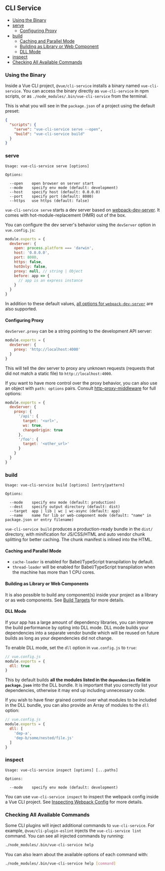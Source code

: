 ## CLI Service

- [Using the Binary](#using-the-binary)
- [serve](#serve)
  - [Configuring Proxy](#configuring-proxy)
- [build](#build)
  - [Caching and Parallel Mode](#caching-and-parallel-mode)
  - [Building as Library or Web Component](#building-as-library-or-web-component)
  - [DLL Mode](#dll-mode)
- [inspect](#inspect)
- [Checking All Available Commands](#checking-all-available-commands)

### Using the Binary

Inside a Vue CLI project, `@vue/cli-service` installs a binary named `vue-cli-service`. You can access the binary directly as `vue-cli-service` in npm scripts, or as `./node_modules/.bin/vue-cli-service` from the terminal.

This is what you will see in the `package.json` of a project using the default preset:

``` json
{
  "scripts": {
    "serve": "vue-cli-service serve --open",
    "build": "vue-cli-service build"
  }
}
```

### serve

```
Usage: vue-cli-service serve [options]

Options:

  --open    open browser on server start
  --mode    specify env mode (default: development)
  --host    specify host (default: 0.0.0.0)
  --port    specify port (default: 8080)
  --https   use https (default: false)
```

`vue-cli-service serve` starts a dev server based on [webpack-dev-server](https://github.com/webpack/webpack-dev-server). It comes with hot-module-replacement (HMR) out of the box.

You can configure the dev server's behavior using the `devServer` option in `vue.config.js`:

``` js
module.exports = {
  devServer: {
    open: process.platform === 'darwin',
    host: '0.0.0.0',
    port: 8080,
    https: false,
    hotOnly: false,
    proxy: null, // string | Object
    before: app => {
      // app is an express instance
    }
  }
}
```

In addition to these default values, [all options for `webpack-dev-server`](https://webpack.js.org/configuration/dev-server/) are also supported.

#### Configuring Proxy

`devServer.proxy` can be a string pointing to the development API server:

``` js
module.exports = {
  devServer: {
    proxy: 'http://localhost:4000'
  }
}
```

This will tell the dev server to proxy any unknown requests (requests that did not match a static file) to `http://localhost:4000`.

If you want to have more control over the proxy behavior, you can also use an object with `path: options` pairs. Consult [http-proxy-middleware](https://github.com/chimurai/http-proxy-middleware#proxycontext-config) for full options:

``` js
module.exports = {
  devServer: {
    proxy: {
      '/api': {
        target: '<url>',
        ws: true,
        changeOrigin: true
      },
      '/foo': {
        target: '<other_url>'
      }
    }
  }
}
```

### build

```
Usage: vue-cli-service build [options] [entry|pattern]

Options:

  --mode    specify env mode (default: production)
  --dest    specify output directory (default: dist)
  --target  app | lib | wc | wc-async (default: app)
  --name    name for lib or web-component mode (default: "name" in package.json or entry filename)
```

`vue-cli-service build` produces a production-ready bundle in the `dist/` directory, with minification for JS/CSS/HTML and auto vendor chunk splitting for better caching. The chunk manifest is inlined into the HTML.

#### Caching and Parallel Mode

- `cache-loader` is enabled for Babel/TypeScript transpilation by default.
- `thread-loader` will be enabled for Babel/TypeScript transpilation when the machine has more than 1 CPU cores.

#### Building as Library or Web Components

It is also possible to build any component(s) inside your project as a library or as web components. See [Build Targets](./build-targets.md) for more details.

#### DLL Mode

If your app has a large amount of dependency libraries, you can improve the build performance by opting into DLL mode. DLL mode builds your dependencies into a separate vendor bundle which will be reused on future builds as long as your dependencies did not change.

To enable DLL mode, set the `dll` option in `vue.config.js` to `true`:

``` js
// vue.config.js
module.exports = {
  dll: true
}
```

This by default builds **all the modules listed in the `dependencies` field in `package.json`** into the DLL bundle. It is important that you correctly list your dependencies, otherwise it may end up including unnecessary code.

If you wish to have finer grained control over what modules to be included in the DLL bundle, you can also provide an Array of modules to the `dll` option:

``` js
// vue.config.js
module.exports = {
  dll: [
    'dep-a',
    'dep-b/some/nested/file.js'
  ]
}
```

### inspect

```
Usage: vue-cli-service inspect [options] [...paths]

Options:

  --mode    specify env mode (default: development)
```

You can use `vue-cli-service inspect` to inspect the webpack config inside a Vue CLI project. See [Inspecting Webpack Config](./webpack.md#inspecting-the-projects-webpack-config) for more details.

### Checking All Available Commands

Some CLI plugins  will inject additional commands to `vue-cli-service`. For example, `@vue/cli-plugin-eslint` injects the `vue-cli-service lint` command. You can see all injected commands by running:

``` sh
./node_modules/.bin/vue-cli-service help
```

You can also learn about the available options of each command with:

``` sh
./node_modules/.bin/vue-cli-service help [command]
```
